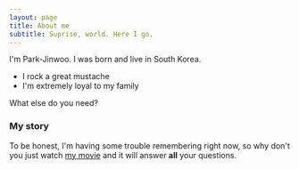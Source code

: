 ```yaml
---
layout: page
title: About me
subtitle: Suprise, world. Here I go.
---
```


<!-- My name is Inigo Montoya. I have the following qualities: -->

I'm Park-Jinwoo. I was born and live in South Korea.

- I rock a great mustache
- I'm extremely loyal to my family

What else do you need?

### My story

To be honest, I'm having some trouble remembering right now, so why don't you just watch [my movie](https://en.wikipedia.org/wiki/The_Princess_Bride_%28film%29) and it will answer **all** your questions.
